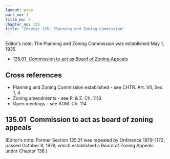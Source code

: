 ```yaml
---
layout: page
part_no: 1
title_no: 5
chapter_no: 135
title: "Chapter 135: Planning and Zoning Commission"
---
```


Editor’s note: The Planning and Zoning Commission was established May 1,
1935.

* [135.01   Commission to act as Board of Zoning Appeals](#13501-commission-to-act-as-board-of-zoning-appeals)

## Cross references

* Planning and Zoning Commission established - see CHTR. Art. VII, Sec. 1, 4
* Zoning amendments - see P. & Z. Ch. 1113
* Open meetings - see ADM. Ch. 114

## 135.01   Commission to act as board of zoning appeals

(Editor’s note: Former Section 135.01 was repealed by Ordinance 1979-1172, passed October 8, 1979, which
established a Board of Zoning Appeals under Chapter 136.)
